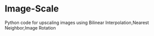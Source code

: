 # Image-Scale
Python code for upscaling images using Bilinear Interpolation,Nearest Neighbor,Image Rotation
